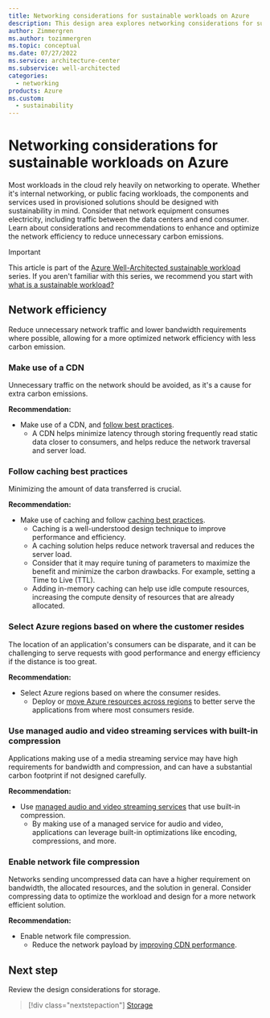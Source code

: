 ```yaml
---
title: Networking considerations for sustainable workloads on Azure
description: This design area explores networking considerations for sustainable workloads on Azure.
author: Zimmergren
ms.author: tozimmergren
ms.topic: conceptual
ms.date: 07/27/2022
ms.service: architecture-center
ms.subservice: well-architected
categories: 
  - networking
products: Azure
ms.custom:
  - sustainability
---
```


# Networking considerations for sustainable workloads on Azure

Most workloads in the cloud rely heavily on networking to operate. Whether it's internal networking, or public facing workloads, the components and services used in provisioned solutions should be designed with sustainability in mind. Consider that network equipment consumes electricity, including traffic between the data centers and end consumer. Learn about considerations and recommendations to enhance and optimize the network efficiency to reduce unnecessary carbon emissions.

> [!IMPORTANT]
> This article is part of the [Azure Well-Architected sustainable workload](index.yml) series. If you aren't familiar with this series, we recommend you start with [what is a sustainable workload?](sustainability-get-started.md#what-is-a-sustainable-workload)

## Network efficiency

Reduce unnecessary network traffic and lower bandwidth requirements where possible, allowing for a more optimized network efficiency with less carbon emission.

### Make use of a CDN

Unnecessary traffic on the network should be avoided, as it's a cause for extra carbon emissions.

**Recommendation:**

- Make use of a CDN, and [follow best practices](/azure/architecture/best-practices/cdn).
  - A CDN helps minimize latency through storing frequently read static data closer to consumers, and helps reduce the network traversal and server load.

### Follow caching best practices

Minimizing the amount of data transferred is crucial.

**Recommendation:**

- Make use of caching and follow [caching best practices](/azure/architecture/best-practices/caching).
  - Caching is a well-understood design technique to improve performance and efficiency.
  - A caching solution helps reduce network traversal and reduces the server load.
  - Consider that it may require tuning of parameters to maximize the benefit and minimize the carbon drawbacks. For example, setting a Time to Live (TTL).
  - Adding in-memory caching can help use idle compute resources, increasing the compute density of resources that are already allocated.

### Select Azure regions based on where the customer resides

The location of an application's consumers can be disparate, and it can be challenging to serve requests with good performance and energy efficiency if the distance is too great.

**Recommendation:**

- Select Azure regions based on where the consumer resides.
  - Deploy or [move Azure resources across regions](/azure/architecture/solution-ideas/articles/move-azure-resources-across-regions) to better serve the applications from where most consumers reside.

### Use managed audio and video streaming services with built-in compression

Applications making use of a media streaming service may have high requirements for bandwidth and compression, and can have a substantial carbon footprint if not designed carefully.

**Recommendation:**

- Use [managed audio and video streaming services](/azure/media-services/latest/encode-concept) that use built-in compression.
  - By making use of a managed service for audio and video, applications can leverage built-in optimizations like encoding, compressions, and more.

### Enable network file compression

Networks sending uncompressed data can have a higher requirement on bandwidth, the allocated resources, and the solution in general. Consider compressing data to optimize the workload and design for a more network efficient solution.

**Recommendation:**

- Enable network file compression.
  - Reduce the network payload by [improving CDN performance](/azure/cdn/cdn-improve-performance).

## Next step

Review the design considerations for storage.

> [!div class="nextstepaction"]
> [Storage](sustainability-storage.md)
